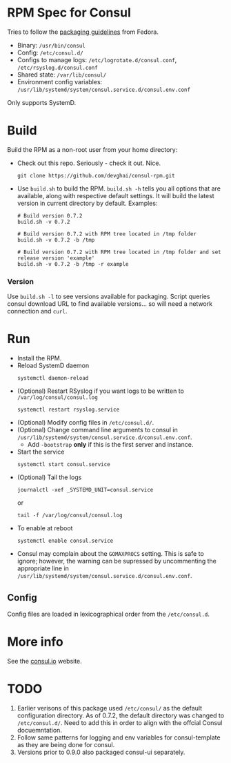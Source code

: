 # RPM Spec for Consul

Tries to follow the [packaging guidelines](https://fedoraproject.org/wiki/Packaging:Guidelines) from Fedora.

* Binary: `/usr/bin/consul`
* Config: `/etc/consul.d/`
* Configs to manage logs: `/etc/logrotate.d/consul.conf`, `/etc/rsyslog.d/consul.conf`
* Shared state: `/var/lib/consul/`
* Environment config variables: `/usr/lib/systemd/system/consul.service.d/consul.env.conf`

Only supports SystemD.

# Build

Build the RPM as a non-root user from your home directory:

* Check out this repo. Seriously - check it out. Nice.
    ```
    git clone https://github.com/devghai/consul-rpm.git
    ```

* Use `build.sh` to build the RPM. `build.sh -h` tells you all options that are available, along with respective default settings. It will build the latest version in current directory by default. Examples:
    ```
    # Build version 0.7.2
    build.sh -v 0.7.2

    # Build version 0.7.2 with RPM tree located in /tmp folder
    build.sh -v 0.7.2 -b /tmp

    # Build version 0.7.2 with RPM tree located in /tmp folder and set release version 'example'
    build.sh -v 0.7.2 -b /tmp -r example
    ```

### Version

Use `build.sh -l` to see versions available for packaging. Script queries consul download URL to find available versions... so will need a network connection and `curl`.

# Run

* Install the RPM.
* Reload SystemD daemon
    ```
    systemctl daemon-reload
    ```
* (Optional) Restart RSyslog if you want logs to be written to `/var/log/consul/consul.log`
    ```
    systemctl restart rsyslog.service
    ```
* (Optional) Modify config files in `/etc/consul.d/`.
* (Optional) Change command line arguments to consul in `/usr/lib/systemd/system/consul.service.d/consul.env.conf`.
  * Add `-bootstrap` **only** if this is the first server and instance.
* Start the service
    ```
    systemctl start consul.service
    ```
* (Optional) Tail the logs
    ```
    journalctl -xef _SYSTEMD_UNIT=consul.service
    ```
    or
    ```
    tail -f /var/log/consul/consul.log
    ```
* To enable at reboot
    ```
    systemctl enable consul.service
    ```
* Consul may complain about the `GOMAXPROCS` setting. This is safe to ignore;
  however, the warning can be supressed by uncommenting the appropriate line in
  `/usr/lib/systemd/system/consul.service.d/consul.env.conf`.

## Config

Config files are loaded in lexicographical order from the `/etc/consul.d`.

# More info

See the [consul.io](http://www.consul.io) website.

# TODO

1. Earlier verisons of this package used `/etc/consul/` as the default
configuration directory. As of 0.7.2, the default directory was changed to
`/etc/consul.d/`. Need to add this in order to align with the offcial Consul docuemntation.
2. Follow same patterns for logging and env variables for consul-template as they are being done for consul.
3. Versions prior to 0.9.0 also packaged consul-ui separately.